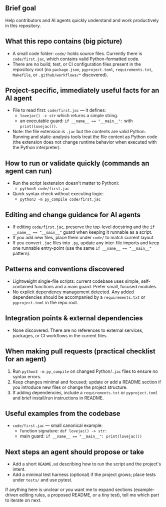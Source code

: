 ## Brief goal
Help contributors and AI agents quickly understand and work productively in this repository.

## What this repo contains (big picture)
- A small code folder: `code/` holds source files. Currently there is `code/first.jac`, which contains valid Python-formatted code.
- There are no build, test, or CI configuration files present in the repository root (no `package.json`, `pyproject.toml`, `requirements.txt`, `Makefile`, or `.github/workflows/*` discovered).

## Project-specific, immediately useful facts for an AI agent
- File to read first: `code/first.jac` — it defines:
  - `lovejac() -> str` which returns a simple string.
  - an executable guard: `if __name__ == "__main__":` with `print(lovejac())`.
- Note: the file extension is `.jac` but the contents are valid Python. Running and static-analysis tools treat the file content as Python code (the extension does not change runtime behavior when executed with the Python interpreter).

## How to run or validate quickly (commands an agent can run)
- Run the script (extension doesn't matter to Python):
  - `python3 code/first.jac`
- Quick syntax check without executing logic:
  - `python3 -m py_compile code/first.jac`

## Editing and change guidance for AI agents
- If editing `code/first.jac`, preserve the top-level docstring and the `if __name__ == "__main__"` guard when keeping it runnable as a script.
- If you add new files, place them under `code/` to match current layout.
- If you convert `.jac` files into `.py`, update any inter-file imports and keep one runnable entry-point (use the same `if __name__ == "__main__"` pattern).

## Patterns and conventions discovered
- Lightweight single-file scripts: current codebase uses simple, self-contained functions and a main guard. Prefer small, focused modules.
- No explicit dependency management detected. Any added dependencies should be accompanied by a `requirements.txt` or `pyproject.toml` in the repo root.

## Integration points & external dependencies
- None discovered. There are no references to external services, packages, or CI workflows in the current files.

## When making pull requests (practical checklist for an agent)
1. Run `python3 -m py_compile` on changed Python/`.jac` files to ensure no syntax errors.
2. Keep changes minimal and focused; update or add a README section if you introduce new files or change the project structure.
3. If adding dependencies, include a `requirements.txt` or `pyproject.toml` and brief install/run instructions in README.

## Useful examples from the codebase
- `code/first.jac` — small canonical example:
  - function signature: `def lovejac() -> str:`
  - main guard: `if __name__ == "__main__": print(lovejac())`

## Next steps an agent should propose or take
- Add a short `README.md` describing how to run the script and the project's intent.
- Add a minimal test harness (optional) if the project grows; place tests under `tests/` and use pytest.

If anything here is unclear or you want me to expand sections (example-driven editing rules, a proposed README, or a tiny test), tell me which part to iterate on next.
